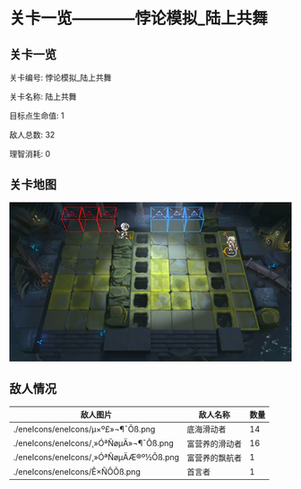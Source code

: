 # 关卡一览————悖论模拟_陆上共舞


## 关卡一览

关卡编号: 悖论模拟_陆上共舞

关卡名称: 陆上共舞

目标点生命值: 1

敌人总数: 32

理智消耗: 0


## 关卡地图
![悖论模拟_陆上共舞](./oprMap/悖论模拟_陆上共舞.png)

## 敌人情况

| 敌人图片 | 敌人名称 | 数量  |
|---------|-----|-----|
| ./eneIcons/eneIcons/µ×º£»¬¶¯Õß.png| 底海滑动者  |   14  |
| ./eneIcons/eneIcons/¸»ÓªÑøµÄ»¬¶¯Õß.png| 富营养的滑动者  |   16  |
| ./eneIcons/eneIcons/¸»ÓªÑøµÄÆ®º½Õß.png| 富营养的飘航者  |   1  |
| ./eneIcons/eneIcons/Ê×ÑÔÕß.png| 首言者  |   1  |
